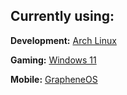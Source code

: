 ## Currently using:
__Development:__ [Arch Linux](https://archlinux.org)

__Gaming:__ [Windows 11](https://www.microsoft.com/windows/windows-11)

__Mobile:__ [GrapheneOS](https://grapheneos.org)
